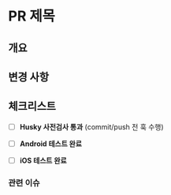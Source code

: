 # PR 제목

<!-- 예: feat: 프로필 화면 이미지 업로드 추가 -->

## 개요

<!-- - 변경 목적과 요약 -->

## 변경 사항

<!-- - 주요 변경점 목록 -->

## 체크리스트

- [ ] **Husky 사전검사 통과** (commit/push 전 훅 수행)

- [ ] **Android 테스트 완료**

- [ ] **iOS 테스트 완료**

### 관련 이슈

<!-- - Closes #번호 / Resolves #번호 -->
